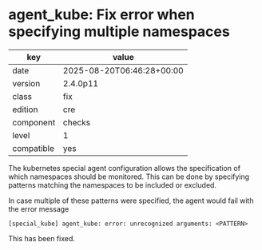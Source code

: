 [//]: # (werk v2)
# agent_kube: Fix error when specifying multiple namespaces

key        | value
---------- | ---
date       | 2025-08-20T06:46:28+00:00
version    | 2.4.0p11
class      | fix
edition    | cre
component  | checks
level      | 1
compatible | yes

The kubernetes special agent configuration allows the specification of which namespaces should be monitored.
This can be done by specifying patterns matching the namespaces to be included or excluded.

In case multiple of these patterns were specified, the agent would fail with the error message
```
[special_kube] agent_kube: error: unrecognized arguments: <PATTERN>
```
This has been fixed.
